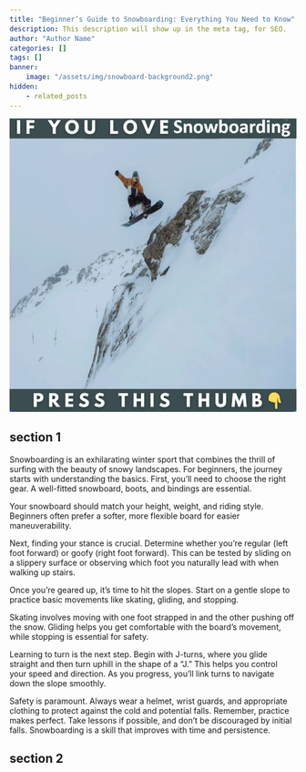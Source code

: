 ```yaml
---
title: "Beginner’s Guide to Snowboarding: Everything You Need to Know"
description: This description will show up in the meta tag, for SEO.
author: "Author Name"
categories: []
tags: []
banner:
    image: "/assets/img/snowboard-background2.png"
hidden:
    - related_posts
---
```



![Image here](/assets/img/snowboard-snow4.png)

## section 1

Snowboarding is an exhilarating winter sport that combines the thrill of surfing with the beauty of snowy landscapes. For beginners, the journey starts with understanding the basics. First, you’ll need to choose the right gear. A well-fitted snowboard, boots, and bindings are essential. 

Your snowboard should match your height, weight, and riding style. Beginners often prefer a softer, more flexible board for easier maneuverability.

Next, finding your stance is crucial. Determine whether you’re regular (left foot forward) or goofy (right foot forward). This can be tested by sliding on a slippery surface or observing which foot you naturally lead with when walking up stairs.

Once you’re geared up, it’s time to hit the slopes. Start on a gentle slope to practice basic movements like skating, gliding, and stopping. 

Skating involves moving with one foot strapped in and the other pushing off the snow. Gliding helps you get comfortable with the board’s movement, while stopping is essential for safety.

Learning to turn is the next step. Begin with J-turns, where you glide straight and then turn uphill in the shape of a “J.” This helps you control your speed and direction. As you progress, you’ll link turns to navigate down the slope smoothly.

Safety is paramount. Always wear a helmet, wrist guards, and appropriate clothing to protect against the cold and potential falls. Remember, practice makes perfect. Take lessons if possible, and don’t be discouraged by initial falls. Snowboarding is a skill that improves with time and persistence.


## section 2


```
